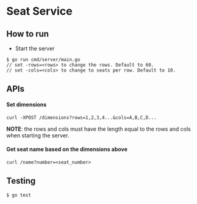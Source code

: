 # Seat Service

## How to run

- Start the server

```
$ go run cmd/server/main.go
// set -rows=<rows> to change the rows. Default to 60.
// set -cols=<cols> to change to seats per row. Default to 10.
```


## APIs

#### Set dimensions
```
curl -XPOST /dimensions?rows=1,2,3,4...&cols=A,B,C,D...
```
**NOTE**: the rows and cols must have the length equal to the rows and cols when starting the server.

#### Get seat name based on the dimensions above
```
curl /name?number=<seat_number>
```


## Testing

```
$ go test
```
